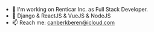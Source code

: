 - 👋 I'm working on Renticar Inc. as Full Stack Developer.
- 👀 Django & ReactJS & VueJS & NodeJS
- 📫 Reach me: canberkberen@icloud.com

<!---
Welcome to my repository! ✨ 
--->
